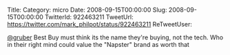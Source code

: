 Title: 
Category: micro
Date: 2008-09-15T00:00:00
Slug: 2008-09-15T00:00:00
TwitterId: 922463211
TweetUrl: https://twitter.com/mark_philpot/status/922463211
ReTweetUser: 

[@gruber](https://twitter.com/gruber) Best Buy must think its the name they're buying, not the tech. Who in their right mind could value the "Napster" brand as worth that